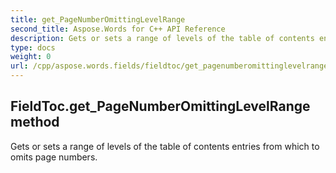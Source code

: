 ```yaml
---
title: get_PageNumberOmittingLevelRange
second_title: Aspose.Words for C++ API Reference
description: Gets or sets a range of levels of the table of contents entries from which to omits page numbers. 
type: docs
weight: 0
url: /cpp/aspose.words.fields/fieldtoc/get_pagenumberomittinglevelrange/
---
```

## FieldToc.get_PageNumberOmittingLevelRange method


Gets or sets a range of levels of the table of contents entries from which to omits page numbers.

